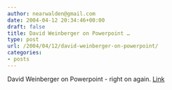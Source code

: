 ```yaml
---
author: nearwalden@gmail.com
date: 2004-04-12 20:34:46+00:00
draft: false
title: David Weinberger on Powerpoint …
type: post
url: /2004/04/12/david-weinberger-on-powerpoint/
categories:
- posts
---
```


David Weinberger on Powerpoint - right on again.  [Link](//www.hyperorg.com/blogger/")



